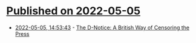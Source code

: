 # [Published on 2022-05-05](index.md)

* [2022-05-05, 14:53:43](https://news.ycombinator.com/item?id=31274137) - [The D-Notice: A British Way of Censoring the Press](https://thedissenter.org/very-british-form-of-press-censorship/)
